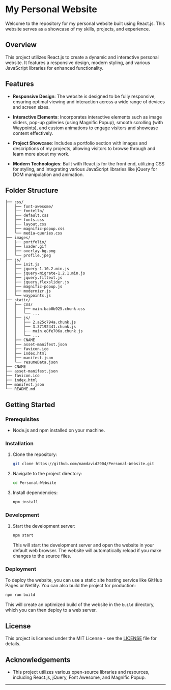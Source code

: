 # My Personal Website

Welcome to the repository for my personal website built using React.js. This website serves as a showcase of my skills, projects, and experience.

## Overview

This project utilizes React.js to create a dynamic and interactive personal website. It features a responsive design, modern styling, and various JavaScript libraries for enhanced functionality.

## Features

- **Responsive Design**: The website is designed to be fully responsive, ensuring optimal viewing and interaction across a wide range of devices and screen sizes.
  
- **Interactive Elements**: Incorporates interactive elements such as image sliders, pop-up galleries (using Magnific Popup), smooth scrolling (with Waypoints), and custom animations to engage visitors and showcase content effectively.

- **Project Showcase**: Includes a portfolio section with images and descriptions of my projects, allowing visitors to browse through and learn more about my work.

- **Modern Technologies**: Built with React.js for the front end, utilizing CSS for styling, and integrating various JavaScript libraries like jQuery for DOM manipulation and animation.

## Folder Structure

```
├── css/
│   ├── font-awesome/
│   ├── fontello/
│   ├── default.css
│   ├── fonts.css
│   ├── layout.css
│   ├── magnific-popup.css
│   └── media-queries.css
├── images/
│   ├── portfolio/
│   ├── loader.gif
│   ├── overlay-bg.png
│   └── profile.jpeg
├── js/
│   ├── init.js
│   ├── jquery-1.10.2.min.js
│   ├── jquery-migrate-1.2.1.min.js
│   ├── jquery.fittext.js
│   ├── jquery.flexslider.js
│   ├── magnific-popup.js
│   ├── modernizr.js
│   └── waypoints.js
├── static/
│   ├── css/
│   │   ├── main.bab0b925.chunk.css
│   │   └── ...
│   ├── js/
│   │   ├── 2.a25c794a.chunk.js
│   │   ├── 3.37192441.chunk.js
│   │   ├── main.e8fe706a.chunk.js
│   │   └── ...
│   ├── CNAME
│   ├── asset-manifest.json
│   ├── favicon.ico
│   ├── index.html
│   ├── manifest.json
│   └── resumeData.json
├── CNAME
├── asset-manifest.json
├── favicon.ico
├── index.html
├── manifest.json
└── README.md
```

## Getting Started

### Prerequisites

- Node.js and npm installed on your machine.

### Installation

1. Clone the repository:

   ```bash
   git clone https://github.com/namdavid2904/Personal-Website.git
   ```

2. Navigate to the project directory:

   ```bash
   cd Personal-Website
   ```

3. Install dependencies:

   ```bash
   npm install
   ```

### Development

1. Start the development server:

   ```bash
   npm start
   ```

   This will start the development server and open the website in your default web browser. The website will automatically reload if you make changes to the source files.

### Deployment

To deploy the website, you can use a static site hosting service like GitHub Pages or Netlify. You can also build the project for production:

```bash
npm run build
```

This will create an optimized build of the website in the `build` directory, which you can then deploy to a web server.

## License

This project is licensed under the MIT License - see the [LICENSE](LICENSE) file for details.

## Acknowledgements

- This project utilizes various open-source libraries and resources, including React.js, jQuery, Font Awesome, and Magnific Popup.

---
